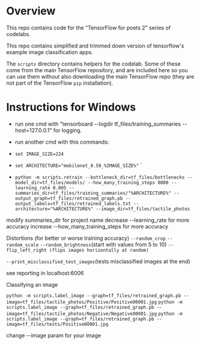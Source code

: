 # Overview

This repo contains code for the "TensorFlow for poets 2" series of codelabs.


This repo contains simplified and trimmed down version of tensorflow's example image classification apps.

The `scripts` directory contains helpers for the codelab. Some of these come from the main TensorFlow repository, and are included here so you can use them without also downloading the main TensorFlow repo (they are not part of the TensorFlow `pip` installation).

# Instructions for Windows
    
- run one cmd with
"tensorboard --logdir tf_files/training_summaries --host=127.0.0.1"
 for logging.

- run another cmd with this commands:

- `set IMAGE_SIZE=224`
- `set ARCHITECTURE="mobilenet_0.50_%IMAGE_SIZE%"`
`
- `python -m scripts.retrain --bottleneck_dir=tf_files/bottlenecks --model_dir=tf_files/models/ --how_many_training_steps 8000 --learning_rate 0.005 --summaries_dir=tf_files/training_summaries/"%ARCHITECTURE%" --output_graph=tf_files/retrained_graph.pb --output_labels=tf_files/retrained_labels.txt --architecture="%ARCHITECTURE%" --image_dir=tf_files/tactile_photos`

modify summaries_dir for project name
decrease --learning_rate for more accuracy
increase --how_many_training_steps for more accuracy

Distortions (for better or worse training accuracy) 
`--random_crop`
`--random_scale`
`--random_brightness`(start with values from 5 to 10)
`--flip_left_right (flips images horizontally at random)`

`--print_misclassified_test_images`(tests misclassified images at the end)

see reporting in localhost:6006

Classifying an image

`python -m scripts.label_image --graph=tf_files/retrained_graph.pb --image=tf_files/tactile_photos/Positive/Positive00001.jpg`
`python -m scripts.label_image --graph=tf_files/retrained_graph.pb --image=tf_files/tactile_photos/Negative/Negative00001.jpg`
`python -m scripts.label_image --graph=tf_files/retrained_graph.pb --image=tf_files/tests/Positive00001.jpg`

change --image param for your image
	



